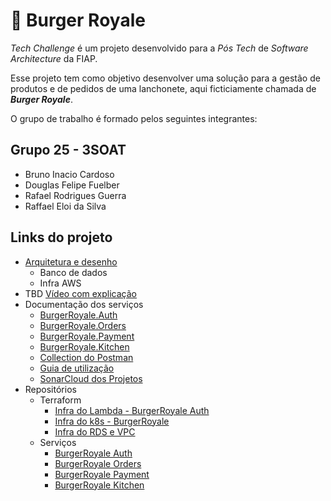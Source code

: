 # 🍔 Burger Royale

_Tech Challenge_ é um projeto desenvolvido para a _Pós Tech_ de _Software Architecture_ da FIAP.

Esse projeto tem como objetivo desenvolver uma solução para a gestão de produtos e de pedidos de uma lanchonete, aqui ficticiamente chamada de _**Burger Royale**_.

O grupo de trabalho é formado pelos seguintes integrantes:

## Grupo 25 - 3SOAT
* Bruno Inacio Cardoso
* Douglas Felipe Fuelber
* Rafael Rodrigues Guerra
* Raffael Eloi da Silva

## Links do projeto

- [Arquitetura e desenho](https://github.com/FiapSoftwareArquitectureTechChallange/.github/wiki/Arquitetura-da-Solu%C3%A7%C3%A3o)
    - Banco de dados
    - Infra AWS
- TBD [Vídeo com explicação](https://www.youtube.com/watch?v=-G2csOKaOIM)
- Documentação dos serviços
    - [BurgerRoyale.Auth](https://github.com/FiapSoftwareArquitectureTechChallange/.github/wiki/BurgerRoyale-Auth)
    - [BurgerRoyale.Orders](https://github.com/FiapSoftwareArquitectureTechChallange/.github/wiki/BurgerRoyale-Orders)
    - [BurgerRoyale.Payment](https://github.com/FiapSoftwareArquitectureTechChallange/.github/wiki/BurgerRoyale-Payment)
    - [BurgerRoyale.Kitchen](https://github.com/FiapSoftwareArquitectureTechChallange/.github/wiki/BurgerRoyale-Kitchen)
    - [Collection do Postman](https://github.com/FiapSoftwareArquitectureTechChallange/.github/blob/main/BurgerRoyale_Collection_v2.1.0.postman_collection)
    - [Guia de utilização](https://github.com/FiapSoftwareArquitectureTechChallange/.github/wiki/Guia-de-utiliza%C3%A7%C3%A3o)
    - [SonarCloud dos Projetos](https://sonarcloud.io/organizations/3soat-burger-royale/projects)
- Repositórios
    - Terraform
       - [Infra do Lambda - BurgerRoyale Auth](https://github.com/FiapSoftwareArquitectureTechChallange/BurgerRoyale.Auth.Infra.Terraform)
       - [Infra do k8s - BurgerRoyale](https://github.com/FiapSoftwareArquitectureTechChallange/kubeterraform)
       - [Infra do RDS e VPC](https://github.com/FiapSoftwareArquitectureTechChallange/dbterraform)
   - Serviços
       - [BurgerRoyale Auth](https://github.com/FiapSoftwareArquitectureTechChallange/BurgerRoyale.Auth)
       - [BurgerRoyale Orders](https://github.com/FiapSoftwareArquitectureTechChallange/BurgerRoyale)
       - [BurgerRoyale Payment](https://github.com/FiapSoftwareArquitectureTechChallange/BurgerRoyale.Payment)
       - [BurgerRoyale Kitchen](https://github.com/FiapSoftwareArquitectureTechChallange/BurgerRoyale.Kitchen)
